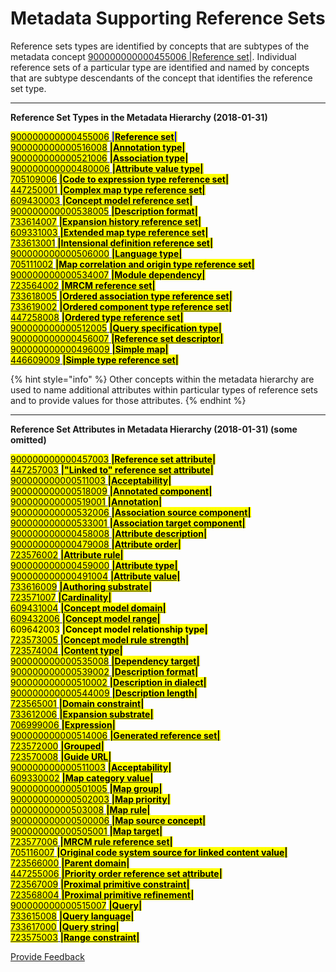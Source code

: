 # Metadata Supporting Reference Sets

Reference sets types are identified by concepts that are subtypes of the metadata concept [900000000000455006 |Reference set|](http://snomed.info/id/900000000000455006). Individual reference sets of a particular type are identified and named by concepts that are subtype descendants of the concept that identifies the reference set type.

***

**Reference Set Types in the Metadata Hierarchy (2018-01-31)**

&#x20; [<mark style="color:$info;">900000000000455006</mark> <mark style="color:blue;">**|**</mark><mark style="color:$primary;">**Reference set**</mark><mark style="color:blue;">**|**</mark>](http://snomed.info/id/900000000000455006)\
&#x20;     [<mark style="color:$info;">900000000000516008</mark> <mark style="color:$primary;">**|Annotation type|**</mark>](http://snomed.info/id/900000000000516008)\
&#x20;     [<mark style="color:$info;">900000000000521006</mark> <mark style="color:$primary;">**|Association type|**</mark>](http://snomed.info/id/900000000000521006)\
&#x20;     [<mark style="color:$info;">900000000000480006</mark> <mark style="color:$primary;">**|Attribute value type|**</mark>](http://snomed.info/id/900000000000480006)\
&#x20;     [<mark style="color:$info;">705109006</mark> <mark style="color:$primary;">**|Code to expression type reference set|**</mark>](http://snomed.info/id/705109006)\
&#x20;     [<mark style="color:$info;">447250001</mark> <mark style="color:$primary;">**|Complex map type reference set|**</mark>](http://snomed.info/id/447250001)\
&#x20;     [<mark style="color:$info;">609430003</mark> <mark style="color:$primary;">**|Concept model reference set|**</mark>](http://snomed.info/id/609430003)\
&#x20;     [<mark style="color:$info;">900000000000538005</mark> <mark style="color:$primary;">**|Description format|**</mark>](http://snomed.info/id/900000000000538005)\
&#x20;     [<mark style="color:$info;">733614007</mark> <mark style="color:$primary;">**|Expansion history reference set|**</mark>](http://snomed.info/id/733614007)\
&#x20;     [<mark style="color:$info;">609331003</mark> <mark style="color:$primary;">**|Extended map type reference set|**</mark>](http://snomed.info/id/609331003)\
&#x20;     [<mark style="color:$info;">733613001</mark> <mark style="color:$primary;">**|Intensional definition reference set|**</mark>](http://snomed.info/id/733613001)\
&#x20;     [<mark style="color:$info;">900000000000506000</mark> <mark style="color:$primary;">**|Language type|**</mark>](http://snomed.info/id/900000000000506000)\
&#x20;     [<mark style="color:$info;">705111002</mark> <mark style="color:$primary;">**|Map correlation and origin type reference set|**</mark>](http://snomed.info/id/705111002)\
&#x20;     [<mark style="color:$info;">900000000000534007</mark> <mark style="color:$info;"></mark><mark style="color:$info;">**|**</mark><mark style="color:$primary;">**Module dependency|**</mark>](http://snomed.info/id/900000000000534007)\
&#x20;     [<mark style="color:$info;">723564002</mark> <mark style="color:$primary;">**|MRCM reference set|**</mark>](http://snomed.info/id/723564002)\
&#x20;     [<mark style="color:$info;">733618005</mark> <mark style="color:$primary;">**|Ordered association type reference set|**</mark>](http://snomed.info/id/733618005)\
&#x20;     [<mark style="color:$primary;">733619002</mark> <mark style="color:$info;">**|Ordered component type reference set|**</mark>](http://snomed.info/id/733619002)\
&#x20;     [<mark style="color:$info;">447258008</mark> <mark style="color:$primary;">**|Ordered type reference set|**</mark>](http://snomed.info/id/447258008)\
&#x20;     [<mark style="color:$info;">900000000000512005</mark> <mark style="color:$primary;">**|Query specification type|**</mark>](http://snomed.info/id/900000000000512005)\
&#x20;     [<mark style="color:$info;">900000000000456007</mark> <mark style="color:$primary;">**|Reference set descriptor|**</mark>](http://snomed.info/id/900000000000456007)\
&#x20;     [<mark style="color:$info;">900000000000496009</mark> <mark style="color:$primary;">**|Simple map|**</mark>](http://snomed.info/id/900000000000496009)\
&#x20;     [<mark style="color:$info;">446609009</mark> <mark style="color:$primary;">**|Simple type reference set|**</mark>](http://snomed.info/id/446609009)

{% hint style="info" %}
Other concepts within the metadata hierarchy are used to name additional attributes within particular types of reference sets and to provide values for those attributes.
{% endhint %}

***

**Reference Set Attributes in Metadata Hierarchy (2018-01-31) (some omitted)**

&#x20; [<mark style="color:$info;">900000000000457003</mark> <mark style="color:$primary;">**|Reference set attribute|**</mark>](http://snomed.info/id/900000000000457003)\
&#x20;     [<mark style="color:$info;">447257003</mark> <mark style="color:$primary;">**|"Linked to" reference set attribute|**</mark>](http://snomed.info/id/447257003)\
&#x20;     [<mark style="color:$info;">900000000000511003</mark> <mark style="color:$primary;">**|Acceptability|**</mark>](http://snomed.info/id/900000000000511003)\
&#x20;     [<mark style="color:$info;">900000000000518009</mark> <mark style="color:$primary;">**|Annotated component|**</mark>](http://snomed.info/id/900000000000518009)\
&#x20;     [<mark style="color:$info;">900000000000519001</mark> <mark style="color:$primary;">**|Annotation|**</mark>](http://snomed.info/id/900000000000519001)\
&#x20;     [<mark style="color:$info;">900000000000532006</mark> <mark style="color:$primary;">**|Association source component|**</mark>](http://snomed.info/id/900000000000532006)\
&#x20;     [<mark style="color:$info;">900000000000533001</mark> <mark style="color:$primary;">**|Association target component|**</mark>](http://snomed.info/id/900000000000533001)\
&#x20;     [<mark style="color:$info;">900000000000458008</mark> <mark style="color:$primary;">**|Attribute description|**</mark>](http://snomed.info/id/900000000000458008)\
&#x20;     [<mark style="color:$info;">900000000000479008</mark> <mark style="color:$primary;">**|Attribute order|**</mark>](http://snomed.info/id/900000000000479008)\
&#x20;     [<mark style="color:$info;">723576002</mark> <mark style="color:$primary;">**|Attribute rule|**</mark>](http://snomed.info/id/723576002)\
&#x20;     [<mark style="color:$info;">900000000000459000</mark> <mark style="color:$primary;">**|Attribute type|**</mark>](http://snomed.info/id/900000000000459000)\
&#x20;     [<mark style="color:$info;">900000000000491004</mark> <mark style="color:$primary;">**|Attribute value|**</mark>](http://snomed.info/id/900000000000491004)\
&#x20;     [<mark style="color:$info;">733616009</mark> <mark style="color:$primary;">**|Authoring substrate|**</mark>](http://snomed.info/id/733616009)\
&#x20;     [<mark style="color:$info;">723571007</mark> <mark style="color:$primary;">**|Cardinality|**</mark>](http://snomed.info/id/723571007)\
&#x20;     [<mark style="color:$info;">609431004</mark> <mark style="color:$primary;">**|Concept model domain|**</mark>](http://snomed.info/id/609431004)\
&#x20;     [<mark style="color:$info;">609432006</mark> <mark style="color:$primary;">**|Concept model range|**</mark>](http://snomed.info/id/609432006)\
&#x20;     <mark style="color:$info;">609642003</mark> <mark style="color:$primary;">**|Concept model relationship type|**</mark>\
&#x20;     [<mark style="color:$info;">723573005</mark> <mark style="color:$primary;">**|Concept model rule strength|**</mark>](http://snomed.info/id/723573005)\
&#x20;     [<mark style="color:$info;">723574004</mark> <mark style="color:$primary;">**|Content type|**</mark>](http://snomed.info/id/723574004)\
&#x20;     [<mark style="color:$info;">900000000000535008</mark> <mark style="color:$primary;">**|Dependency target|**</mark>](http://snomed.info/id/900000000000535008)\
&#x20;     [<mark style="color:$info;">900000000000539002</mark> <mark style="color:$primary;">**|Description format|**</mark>](http://snomed.info/id/900000000000539002)\
&#x20;     [<mark style="color:$info;">900000000000510002</mark> <mark style="color:$primary;">**|Description in dialect|**</mark>](http://snomed.info/id/900000000000510002)\
&#x20;     [<mark style="color:$info;">900000000000544009</mark> <mark style="color:$primary;">**|Description length|**</mark>](http://snomed.info/id/900000000000544009)\
&#x20;     [<mark style="color:$info;">723565001</mark> <mark style="color:$primary;">**|Domain constraint|**</mark>](http://snomed.info/id/723565001)\
&#x20;     [<mark style="color:$info;">733612006</mark> <mark style="color:$primary;">**|Expansion substrate|**</mark>](http://snomed.info/id/733612006)\
&#x20;     [<mark style="color:$info;">706999006</mark> <mark style="color:$primary;">**|Expression|**</mark>](http://snomed.info/id/706999006)\
&#x20;     [<mark style="color:$info;">900000000000514006</mark> <mark style="color:$primary;">**|Generated reference set|**</mark>](http://snomed.info/id/900000000000514006)\
&#x20;     [<mark style="color:$info;">723572000</mark> <mark style="color:$primary;">**|Grouped|**</mark>](http://snomed.info/id/723572000)\
&#x20;     [<mark style="color:$info;">723570008</mark> <mark style="color:$primary;">**|Guide URL|**</mark>](http://snomed.info/id/723570008)\
&#x20;    [<mark style="color:$info;">900000000000511003</mark> <mark style="color:$primary;">**|Acceptability|**</mark>](http://snomed.info/id/900000000000511003)\
&#x20;     [<mark style="color:$info;">609330002</mark> <mark style="color:$primary;">**|Map category value|**</mark>](http://snomed.info/id/609330002)\
&#x20;     [<mark style="color:$info;">900000000000501005</mark> <mark style="color:$primary;">**|Map group|**</mark>](http://snomed.info/id/900000000000501005)\
&#x20;     [<mark style="color:$info;">900000000000502003</mark> <mark style="color:$primary;">**|Map priority|**</mark>](http://snomed.info/id/900000000000502003)\
&#x20;     [<mark style="color:$info;">00000000000503008</mark> <mark style="color:$primary;">**|Map rule|**</mark>](http://snomed.info/id/900000000000503008)\
&#x20;     [<mark style="color:$info;">900000000000500006</mark> <mark style="color:$primary;">**|Map source concept|**</mark>](http://snomed.info/id/900000000000500006)\
&#x20;     [<mark style="color:$info;">900000000000505001</mark> <mark style="color:$primary;">**|Map target|**</mark>](http://snomed.info/id/900000000000505001)\
&#x20;     [<mark style="color:$info;">723577006</mark> <mark style="color:$primary;">**|MRCM rule reference set|**</mark>](http://snomed.info/id/723577006)\
&#x20;     [<mark style="color:$info;">705116007</mark> <mark style="color:$primary;">**|Original code system source for linked content value|**</mark>](http://snomed.info/id/705116007)\
&#x20;     [<mark style="color:$info;">723566000</mark> <mark style="color:$primary;">**|Parent domain|**</mark>](http://snomed.info/id/723566000)\
&#x20;     [<mark style="color:$info;">447255006</mark> <mark style="color:$primary;">**|Priority order reference set attribute|**</mark>](http://snomed.info/id/447255006)\
&#x20;     [<mark style="color:$info;">723567009</mark> <mark style="color:$primary;">**|Proximal primitive constraint|**</mark>](http://snomed.info/id/723567009)\
&#x20;     [<mark style="color:$info;">723568004</mark> <mark style="color:$primary;">**|Proximal primitive refinement|**</mark>](http://snomed.info/id/723568004)\
&#x20;     [<mark style="color:$info;">900000000000515007</mark> <mark style="color:$primary;">**|Query|**</mark>](http://snomed.info/id/900000000000515007)\
&#x20;     [<mark style="color:$info;">733615008</mark> <mark style="color:$primary;">**|Query language|**</mark>](http://snomed.info/id/733615008)\
&#x20;     [<mark style="color:$info;">733617000</mark> <mark style="color:$primary;">**|Query string|**</mark>](http://snomed.info/id/733617000)\
&#x20;     [<mark style="color:$info;">723575003</mark> <mark style="color:$primary;">**|Range constraint|**</mark>](http://snomed.info/id/723575003)






<a href="https://docs.google.com/forms/d/e/1FAIpQLScTmbZIf0UEQwYDkY27EEWBkaiYkHSbR0_9DmFrMLXoQLyL7Q/viewform?usp=pp_url&entry.1767247133=Release+File+Specification&entry.670899847=Metadata%20Supporting%20Reference%20Sets" class="button primary">Provide Feedback</a>
